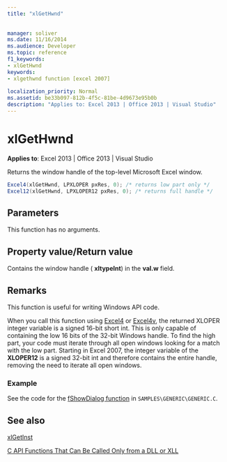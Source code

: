 ```yaml
---
title: "xlGetHwnd"
 
 
manager: soliver
ms.date: 11/16/2014
ms.audience: Developer
ms.topic: reference
f1_keywords:
- xlGetHwnd
keywords:
- xlgethwnd function [excel 2007]
 
localization_priority: Normal
ms.assetid: be33b097-812b-4f5c-81be-4d9673e95b0b
description: "Applies to: Excel 2013 | Office 2013 | Visual Studio"
---
```


# xlGetHwnd

 **Applies to**: Excel 2013 | Office 2013 | Visual Studio 
  
Returns the window handle of the top-level Microsoft Excel window.
  
```cs
Excel4(xlGetHwnd, LPXLOPER pxRes, 0); /* returns low part only */
Excel12(xlGetHwnd, LPXLOPER12 pxRes, 0); /* returns full handle */
```

## Parameters

This function has no arguments.
  
## Property value/Return value

Contains the window handle ( **xltypeInt**) in the **val.w** field. 
  
## Remarks

This function is useful for writing Windows API code.
  
When you call this function using [Excel4](excel4-excel12.md) or [Excel4v](excel4v-excel12v.md), the returned XLOPER integer variable is a signed 16-bit short int. This is only capable of containing the low 16 bits of the 32-bit Windows handle. To find the high part, your code must iterate through all open windows looking for a match with the low part. Starting in Excel 2007, the integer variable of the **XLOPER12** is a signed 32-bit int and therefore contains the entire handle, removing the need to iterate all open windows. 
  
### Example

See the code for the [fShowDialog function](fshowdialog.md) in  `SAMPLES\GENERIC\GENERIC.C`.
  
## See also



[xlGetInst](xlgetinst.md)


[C API Functions That Can Be Called Only from a DLL or XLL](c-api-functions-that-can-be-called-only-from-a-dll-or-xll.md)

